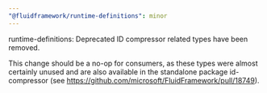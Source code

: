 ```yaml
---
"@fluidframework/runtime-definitions": minor
---
```


runtime-definitions: Deprecated ID compressor related types have been removed.

This change should be a no-op for consumers, as these types were almost certainly unused and are also available in the
standalone package id-compressor (see <https://github.com/microsoft/FluidFramework/pull/18749>).

